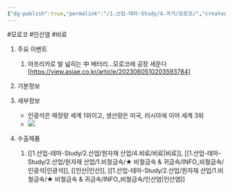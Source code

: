 ```yaml
---
{"dg-publish":true,"permalink":"/1.산업-테마-Study/4.국가/모로코/","created":"2024-11-20T21:02:30.075+09:00","updated":"2025-06-03T20:07:22.351+09:00"}
---
```


#모로코 #인산염 #비료 






1. 주요 이벤트
	1. 아프리카로 발 넓히는 中 배터리…모로코에 공장 세운다[https://view.asiae.co.kr/article/2023060510203593784]



1. 기본정보




1. 세부정보
	- 인광석은 매장량 세계 1위이고, 생산량은 미국, 러시아에 이어 세계 3위
	- ![](https://i.imgur.com/fN0x2Q7.png)



1. 수출제품
	1. [[1.산업-테마-Study/2.산업/원자재 산업/4.비료/비료\|비료]], [[1.산업-테마-Study/2.산업/원자재 산업/1.비철금속/★ 비철금속 & 귀금속/INFO_비철금속/인광석\|인광석]], [[인산\|인산]], [[1.산업-테마-Study/2.산업/원자재 산업/1.비철금속/★ 비철금속 & 귀금속/INFO_비철금속/인산염\|인산염]]

